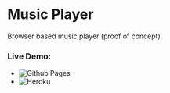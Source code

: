 # Music Player

Browser based music player (proof of concept).

### Live Demo:
* ![Github Pages](https://gp-97.github.io/music-player/)
* ![Heroku](https://musicplayerjs.herokuapp.com/)
